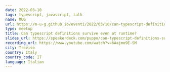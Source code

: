 ```yaml
---
date: 2022-03-10
tags: typescript, javascript, talk
name: MUG
url: https://m-u-g.github.io/eventi/2022/03/10/can-typescript-definitions-survive-even-at-runtime.html
type: meetup
title: Can typescript definitions survive even at runtime?
slides_url: https://speakerdeck.com/puppo/can-typescript-definitions-survive-even-at-runtime
recording_url: https://www.youtube.com/watch?v=6Aajmo9E-SM
city: Treviso
country: Italy
country_code: IT
language: Italian
---
```

